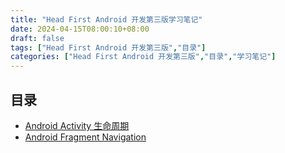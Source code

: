 ```yaml
---
title: "Head First Android 开发第三版学习笔记"
date: 2024-04-15T08:00:10+08:00
draft: false
tags: ["Head First Android 开发第三版","目录"]
categories: ["Head First Android 开发第三版","目录","学习笔记"]
---
```


## 目录

- [Android Activity 生命周期](../1)
- [Android Fragment Navigation](../2)